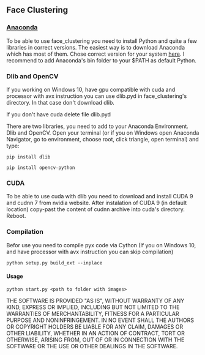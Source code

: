 ## Face Clustering
### [Anaconda](https://www.anaconda.com/download/)

To be able to use face_clustering you need to install Python and quite a few libraries in correct versions. The easiest way is to download Anaconda which has most of them. Chose correct version for your system [here](https://www.anaconda.com/download/). I recommend to add Anaconda's bin folder to your $PATH as default Python. 

### Dlib and OpenCV
If you working on Windows 10, have gpu compatible with cuda and processor with avx instruction you can use dlib.pyd in face_clustering's directory. In that case don't download dlib.

If you don't have cuda delete file dlib.pyd

There are two libraries, you need to add to your Anaconda Environment. Dlib and OpenCV. Open your terminal (or if you on Windows open Anaconda Navigator, go to environment, choose root, click triangle, open terminal) and type:

``pip install dlib``

``pip install opencv-python``

### CUDA
To be able to use cuda with dlib you need to download and install CUDA 9 and cudnn 7 from nvidia website. After instalation of CUDA 9 (in default location) copy-past the content of cudnn archive into cuda's directory. Reboot.

### Compilation
Befor use you need to compile pyx code via Cython
(If you on Windows 10, and have processor with avx instruction you can skip compilation)

``python setup.py build_ext --inplace``

#### Usage
``python start.py <path to folder with images> ``

THE SOFTWARE IS PROVIDED "AS IS", WITHOUT WARRANTY OF ANY KIND, EXPRESS OR
IMPLIED, INCLUDING BUT NOT LIMITED TO THE WARRANTIES OF MERCHANTABILITY,
FITNESS FOR A PARTICULAR PURPOSE AND NONINFRINGEMENT. IN NO EVENT SHALL THE
AUTHORS OR COPYRIGHT HOLDERS BE LIABLE FOR ANY CLAIM, DAMAGES OR OTHER
LIABILITY, WHETHER IN AN ACTION OF CONTRACT, TORT OR OTHERWISE, ARISING FROM,
OUT OF OR IN CONNECTION WITH THE SOFTWARE OR THE USE OR OTHER DEALINGS IN THE
SOFTWARE.